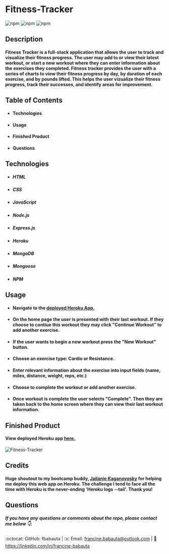 # Fitness-Tracker

![npm](https://img.shields.io/npm/v/express?color=green&label=express&logo=NPM&style=plastic)
![npm](https://img.shields.io/npm/v/mongoose?color=orange&label=mongoose&logo=NPM&style=plastic)
![npm](https://img.shields.io/npm/v/morgan?color=pink&label=morgan&logo=NPM&style=plastic)

## Description

#### Fitness Tracker is a full-stack application that allows the user to track and visualize their fitness progress. The user may add to or view their latest workout, or start a new workout where they can enter information about the exercises they completed. Fitness tracker provides the user with a series of charts to view their fitness progress by day, by duration of each exercise, and by pounds lifted. This helps the user vizualize their fitness progress, track their successes, and identify areas for improvement.



## Table of Contents

* #### Technologies
* #### Usage
* #### Finished Product
* #### Questions





## Technologies 

* ##### HTML
* ##### CSS
* ##### JavaScript
* ##### Node.js
* ##### Express.js
* ##### Heroku
* ##### MongoDB
* ##### Mongoose
* ##### NPM





## Usage
* #### Navigate to the [deployed Heroku App.](https://fitness-trackapp.herokuapp.com)
* #### On the home page the user is presented with their last workout. If they choose to contiue this workout they may click "Continue Workout" to add another exercise.
* #### If the user wants to begin a new workout press the "New Workout" button.
* #### Choose an exercise type: Cardio or Resistance.
* #### Enter relevant information about the exercise into input fields (name, miles, distance, weight, reps, etc.)
* #### Choose to complete the workout or add another exercise.
* #### Once workout is complete the user selects "Complete". Then they are taken back to the home screen where they can view their last workout information.





## Finished Product

#### View deployed Heroku app [here.](https://fitness-trackapp.herokuapp.com/) 

![Fitness-Tracker](https://user-images.githubusercontent.com/70370805/108168973-f5798600-70ac-11eb-9bb1-e1358073e9c1.gif)






## Credits
#### Huge shoutout to my bootcamp buddy, [Jailanie Kaganovosky](https://github.com/jkaganovsky) for helping me deploy this web app on Heroku. The challenge I tend to face all the time with Heroku is the never-ending 'Heroku logs --tail'. Thank you!


## Questions 

##### If you have any questions or comments about the repo, please contact me below 👇:

:octocat: GitHub: fbabauta | ✉️ Email: francine.babauta@outlook.com | 🔗 https://linkedin.com/in/francine-babauta
